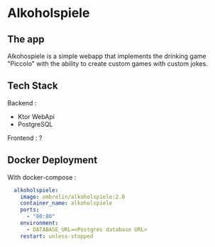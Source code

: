 # Alkoholspiele

## The app

Alkohospiele is a simple webapp that implements the drinking game "Piccolo" with the ability to create custom games with custom jokes.

## Tech Stack

Backend : 
- Ktor WebApi
- PostgreSQL

Frontend : ?

## Docker Deployment

With docker-compose :

```yml
  alkoholspiele:
    image: ombrelin/alkoholspiele:2.0
    container_name: alkoholspiele
    ports:
      - "80:80"
    environment:
      - DATABASE_URL=<Postgres database URL>
    restart: unless-stopped
```
